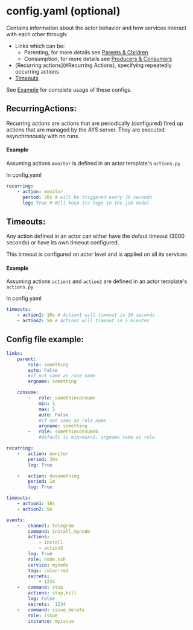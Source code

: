 
# config.yaml (optional)
Contains information about the actor behavior and how services interact with each other through:
- Links which can be:
    - Parenting, for more details see [Parents & Children](../Definitions/Parents-Children.md)
    - Consumption, for more details see [Producers & Consumers](../Definitions/Producers-Consumers.md)
- [Recurring actions](#Recurring Actions), specifying repeatedly occurring actions
- [Timeouts](#Timeouts)

See [Example](#Example) for complete usage of these configs.

## RecurringActions:
Recurring actions are actions that are periodically (configured) fired up actions that are managed by the AYS server.
They are executed asynchronously with no runs.

#### Example
Assuming actions `monitor` is defined in an actor template's `actions.py`

In config.yaml
```yaml
recurring:
    - action: monitor
      period: 30s # will be triggered every 30 seconds
      log: True # Will keep its logs in the job model
```

## Timeouts:
Any action defined in an actor can either have the defaut timeout (3000 seconds) or have its own timeout configured.

This timeout is configured on actor level and is applied on all its services

#### Example
Assuming actions `action1` and `action2` are defined in an actor template's `actions.py`

In config.yaml
```yaml
timeouts:
    - action1: 10s # Action1 will timeout in 10 seconds
    - action2: 5m # Action2 will timeout in 5 minutes
```

## Config file example:
  ```yaml
  links:
      parent:
          role: something
          auto: False
          #if not same as role name
          argname: something

      consume:
          -   role: somethinconsume
              min: 1
              max: 1
              auto: False
              #if not same as role name
              argname: something
          -   role: somethinconsumeb
              #default is min=max=1, argname same as role

  recurring:
      -   action: monitor
          period: 30s
          log: True

      -   action: dosomething
          period: 1m
          log: True

  timeouts:
      - action1: 10s
      - action2: 5m

  events:
      -   channel: telegram
          command: install_mynode
          actions:
              - install
              - actionX
          log: True
          role: node.ssh
          service: mynode
          tags: color:red
          secrets:
              - 1234
      -   command: stop
          actions: stop,kill
          log: False
          secrets:  1234
      -   command: issue_delete
          role: issue
          instance: myissue
  ```
